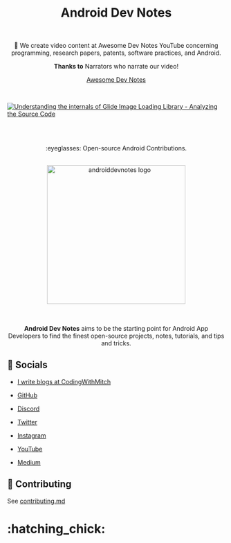 <h1 align="center">Android Dev Notes</h1>

</br>

<div align="center">

:robot: We create video content at Awesome Dev Notes YouTube concerning programming, research papers, patents, software practices, and Android. 

</div>

<div align="center">

**Thanks to** Narrators who narrate our video!

</div>

<div align="center">

[Awesome Dev Notes](https://www.youtube.com/c/awesomedevnotes)

</div>

<br>

[![Understanding the internals of Glide Image Loading Library - Analyzing the Source Code](https://i.imgur.com/ETr5pG8.png)](http://www.youtube.com/watch?v=3o1kGd708a4 "Understanding the internals of Glide Image Loading Library - Analyzing the Source Code")

<br><br>

<p align="center">
:eyeglasses: Open-source Android Contributions.
</p>

<br>

<div align="center">
	<img width="320px" src="https://raw.githubusercontent.com/androiddevnotes/androiddevnotes/master/assets/androiddevnotes.png" alt="androiddevnotes logo"></img>   
</div>

<br>

<br>

<div align="center">

**Android Dev Notes** aims to be the starting point for Android App Developers to find the finest open-source projects, notes, tutorials, and tips and tricks.

</div>

## :santa: Socials

- [I write blogs at CodingWithMitch](http://codingwithmitch.com/blog/)

- [GitHub](https://github.com/androiddevnotes)

- [Discord](https://discord.gg/vBnEhuC)

- [Twitter](https://twitter.com/androiddevnotes)

- [Instagram](https://www.instagram.com/androiddevnotes)

- [YouTube](https://www.youtube.com/channel/UCQATLaT0xKkSm-KKVQzpu0Q)

- [Medium](https://medium.com/@androiddevnotes)

## :memo: Contributing

See [contributing.md](https://github.com/androiddevnotes/androiddevnotes/blob/master/contributing.md)

<h1>:hatching_chick:</h1>